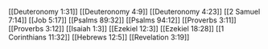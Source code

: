 [[Deuteronomy 1:31]]
[[Deuteronomy 4:9]]
[[Deuteronomy 4:23]]
[[2 Samuel 7:14]]
[[Job 5:17]]
[[Psalms 89:32]]
[[Psalms 94:12]]
[[Proverbs 3:11]]
[[Proverbs 3:12]]
[[Isaiah 1:3]]
[[Ezekiel 12:3]]
[[Ezekiel 18:28]]
[[1 Corinthians 11:32]]
[[Hebrews 12:5]]
[[Revelation 3:19]]
